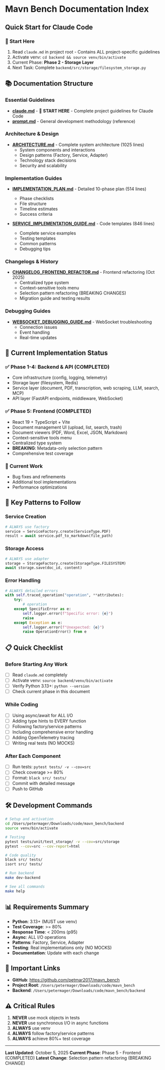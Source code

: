 # Mavn Bench Documentation Index

## Quick Start for Claude Code

### 🚀 Start Here
1. Read `claude.md` in project root - Contains ALL project-specific guidelines
2. Activate venv: `cd backend && source venv/bin/activate`
3. Current Phase: **Phase 2 - Storage Layer**
4. Next Task: Complete `backend/src/storage/filesystem_storage.py`

## 📚 Documentation Structure

### Essential Guidelines
- **[claude.md](../claude.md)** - 🎯 **START HERE** - Complete project guidelines for Claude Code
- **[prompt.md](../prompt.md)** - General development methodology (reference)

### Architecture & Design
- **[ARCHITECTURE.md](ARCHITECTURE.md)** - Complete system architecture (1025 lines)
  - System components and interactions
  - Design patterns (Factory, Service, Adapter)
  - Technology stack decisions
  - Security and scalability

### Implementation Guides
- **[IMPLEMENTATION_PLAN.md](IMPLEMENTATION_PLAN.md)** - Detailed 10-phase plan (514 lines)
  - Phase checklists
  - File structure
  - Timeline estimates
  - Success criteria

- **[SERVICE_IMPLEMENTATION_GUIDE.md](SERVICE_IMPLEMENTATION_GUIDE.md)** - Code templates (846 lines)
  - Complete service examples
  - Testing templates
  - Common patterns
  - Debugging tips

### Changelogs & History
- **[CHANGELOG_FRONTEND_REFACTOR.md](CHANGELOG_FRONTEND_REFACTOR.md)** - Frontend refactoring (Oct 2025)
  - Centralized type system
  - Context-sensitive tools menu
  - Selection pattern refactoring (BREAKING CHANGES)
  - Migration guide and testing results

### Debugging Guides
- **[WEBSOCKET_DEBUGGING_GUIDE.md](WEBSOCKET_DEBUGGING_GUIDE.md)** - WebSocket troubleshooting
  - Connection issues
  - Event handling
  - Real-time updates

## 🎯 Current Implementation Status

### ✅ Phase 1-4: Backend & API (COMPLETED)
- Core infrastructure (config, logging, telemetry)
- Storage layer (filesystem, Redis)
- Service layer (document, PDF, transcription, web scraping, LLM, search, MCP)
- API layer (FastAPI endpoints, middleware, WebSocket)

### ✅ Phase 5: Frontend (COMPLETED)
- React 19 + TypeScript + Vite
- Document management UI (upload, list, search, trash)
- Document viewers (PDF, Word, Excel, JSON, Markdown)
- Context-sensitive tools menu
- Centralized type system
- **BREAKING**: Metadata-only selection pattern
- Comprehensive test coverage

### 🚧 Current Work
- Bug fixes and refinements
- Additional tool implementations
- Performance optimizations

## 🔑 Key Patterns to Follow

### Service Creation
```python
# ALWAYS use factory
service = ServiceFactory.create(ServiceType.PDF)
result = await service.pdf_to_markdown(file_path)
```

### Storage Access
```python
# ALWAYS use adapter
storage = StorageFactory.create(StorageType.FILESYSTEM)
await storage.save(doc_id, content)
```

### Error Handling
```python
# ALWAYS detailed errors
with self.traced_operation("operation", **attributes):
    try:
        # operation
    except SpecificError as e:
        self.logger.error(f"Specific error: {e}")
        raise
    except Exception as e:
        self.logger.error(f"Unexpected: {e}")
        raise OperationError() from e
```

## 📋 Quick Checklist

### Before Starting Any Work
- [ ] Read `claude.md` completely
- [ ] Activate venv: `source backend/venv/bin/activate`
- [ ] Verify Python 3.13+: `python --version`
- [ ] Check current phase in this document

### While Coding
- [ ] Using async/await for ALL I/O
- [ ] Adding type hints to EVERY function
- [ ] Following factory/service patterns
- [ ] Including comprehensive error handling
- [ ] Adding OpenTelemetry tracing
- [ ] Writing real tests (NO MOCKS)

### After Each Component
- [ ] Run tests: `pytest tests/ -v --cov=src`
- [ ] Check coverage >= 80%
- [ ] Format: `black src/ tests/`
- [ ] Commit with detailed message
- [ ] Push to GitHub

## 🛠️ Development Commands

```bash
# Setup and activation
cd /Users/petermager/Downloads/code/mavn_bench/backend
source venv/bin/activate

# Testing
pytest tests/unit/test_storage/ -v --cov=src/storage
pytest --cov=src --cov-report=html

# Code quality
black src/ tests/
isort src/ tests/

# Run backend
make dev-backend

# See all commands
make help
```

## 📊 Requirements Summary

- **Python**: 3.13+ (MUST use venv)
- **Test Coverage**: >= 80%
- **Response Time**: < 200ms (p95)
- **Async**: ALL I/O operations
- **Patterns**: Factory, Service, Adapter
- **Testing**: Real implementations only (NO MOCKS)
- **Documentation**: Update with each change

## 🔗 Important Links

- **GitHub**: https://github.com/petmar2017/mavn_bench
- **Project Root**: `/Users/petermager/Downloads/code/mavn_bench`
- **Backend**: `/Users/petermager/Downloads/code/mavn_bench/backend`

## ⚠️ Critical Rules

1. **NEVER** use mock objects in tests
2. **NEVER** use synchronous I/O in async functions
3. **ALWAYS** use venv
4. **ALWAYS** follow factory/service patterns
5. **ALWAYS** achieve 80%+ test coverage

---
**Last Updated**: October 5, 2025
**Current Phase**: Phase 5 - Frontend (COMPLETED)
**Latest Change**: Selection pattern refactoring (BREAKING CHANGE)
